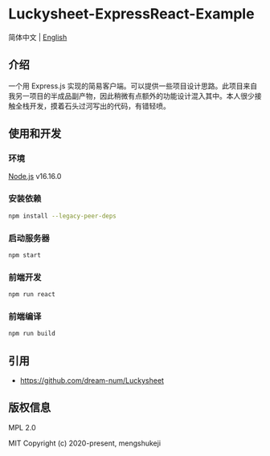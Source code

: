 # Luckysheet-ExpressReact-Example

简体中文 | [English](./README.md)

## 介绍
一个用 Express.js 实现的简易客户端。可以提供一些项目设计思路。此项目来自我另一项目的半成品副产物，因此稍微有点额外的功能设计混入其中。本人很少接触全栈开发，摸着石头过河写出的代码，有错轻喷。

## 使用和开发

### 环境
[Node.js](https://nodejs.org/en/) v16.16.0

### 安装依赖

```bash
npm install --legacy-peer-deps
```

### 启动服务器

```bash
npm start
```

### 前端开发

```bash
npm run react
```

### 前端编译

```bash
npm run build
```

## 引用

- https://github.com/dream-num/Luckysheet

## 版权信息

MPL 2.0

MIT Copyright (c) 2020-present, mengshukeji
